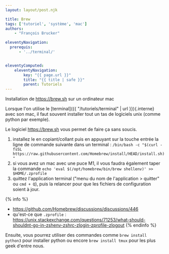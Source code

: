 ```yaml
---
layout: layout/post.njk

title: Brew
tags: ['tutoriel', 'système', 'mac']
authors:
    - "François Brucker"

eleventyNavigation:
  prerequis:
      - '../terminal/'


eleventyComputed:
    eleventyNavigation:
        key: "{{ page.url }}"
        title: "{{ title | safe }}"
        parent: Tutoriels
---
```


<!-- début résumé -->

Installation de <https://brew.sh> sur un ordinateur mac

<!-- fin résumé -->

Lorsque l'on utilise le [terminal]({{ "/tutoriels/terminal" | url }}){.interne} avec son mac, il faut souvent installer tout un tas de logiciels unix (comme python par exemple).

Le logiciel <https://brew.sh> vous permet de faire ça sans soucis.

1. installez le en copiant/collant puis en appuyant sur la touche entrée la ligne de commande suivante dans un terminal : `/bin/bash -c "$(curl -fsSL https://raw.githubusercontent.com/Homebrew/install/HEAD/install.sh)"`
2. si vous avez un mac avec une puce M1, il vous faudra également taper la commande `echo 'eval $(/opt/homebrew/bin/brew shellenv)' >> $HOME/.zprofile`
3. quittez l'application terminal ("menu du nom de l'application > quitter" ou  `cmd + Q`), puis la relancer pour que les fichiers de configuration soient à jour.

{% info %}
* <https://github.com/Homebrew/discussions/discussions/446>
* qu'est-ce que `.zprofile`  : <https://unix.stackexchange.com/questions/71253/what-should-shouldnt-go-in-zshenv-zshrc-zlogin-zprofile-zlogout>
{% endinfo %}

Ensuite, vous pourrez utiliser des commandes comme `brew install python3` pour installer python ou encore `brew install tmux` pour les plus geek d'entre nous.
